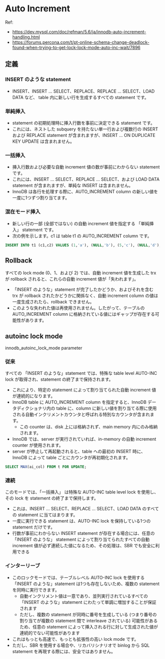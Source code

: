 # Auto Increment
Ref:
* https://dev.mysql.com/doc/refman/5.6/ja/innodb-auto-increment-handling.html
* https://forums.percona.com/t/pt-online-schema-change-deadlock-found-when-trying-to-get-lock-lock-mode-auto-inc-wait/7896

## 定義
### INSERT のような statement
* INSERT、INSERT ... SELECT、REPLACE、REPLACE ... SELECT、LOAD DATA など、 table 内に新しい行を生成するすべての statement です。

### 単純挿入
* statement の初期処理時に挿入行数を事前に決定できる statement です。
* これには、ネストした subquery を持たない単一行および複数行の INSERT および REPLACE statement が含まれますが、INSERT ... ON DUPLICATE KEY UPDATE は含まれません。

### 一括挿入
* 挿入行数および必要な自動 increment 値の数が事前にわからない statement です。
* これには、INSERT ... SELECT、REPLACE ... SELECT、および LOAD DATA statement が含まれますが、単純な INSERT は含まれません。
* InnoDB は各行を処理する際に、AUTO_INCREMENT column の新しい値を一度に1つずつ割り当てます。

### 混在モード挿入
* 新しい行の一部 (全部ではない) の自動 increment 値を指定する 「単純挿入」 statement です。
* 次の例を示します。c1 は table t1 の AUTO_INCREMENT column です。
```sql
INSERT INTO t1 (c1,c2) VALUES (1,'a'), (NULL,'b'), (5,'c'), (NULL,'d');
```

## Rollback
すべての lock mode (0、1、および 2) では、自動 increment 値を生成した trx が rollback されると、これらの自動 increment 値が「失われます」。
* 「INSERT のような」statement が完了したかどうか、およびそれを含む trx が rollback されたかどうかに関係なく、自動 increment column の値は一度生成されたら、rollback できません。
* このような失われた値は再使用されません。したがって、テーブルの AUTO_INCREMENT column に格納されている値にはギャップが存在する可能性があります。

## autoinc lock mode

innodb_autoinc_lock_mode parameter

### 従来
すべての 「INSERT のような」statement では、特殊な table level AUTO-INC lock が取得され、statement の終了まで保持されます。
* これにより、特定の statement によって割り当てられた自動 increment 値が連続的になります。
* InnoDB  table に AUTO_INCREMENT column を指定すると、InnoDB データディクショナリ内の table に、column に新しい値を割り当てる際に使用される自動インクリメントカウンタと呼ばれる特別なカウンタが含まれます。
  * この counter は、disk 上には格納されず、main memory 内にのみ格納されます。
* InnoDB では、server が実行されていれば、in-memory の自動 increment counter が使用されます。
* server が停止して再起動されると、table への最初の INSERT 時に、InnoDB によって table ごとにカウンタが再初期化されます。
```sql
SELECT MAX(ai_col) FROM t FOR UPDATE;
```

### 連続
このモードでは、「一括挿入」 は特殊な AUTO-INC table level lock を使用し、その lock を statement の終了まで保持します。
* これは、INSERT ... SELECT、REPLACE ... SELECT、LOAD DATA のすべての statement に当てはまります。
* 一度に実行できる statement は、AUTO-INC lock を保持している1つの statement だけです。
* 行数が事前にわからない INSERT statement が存在する場合には、任意の 「INSERT のような」 statement によって割り当てられたすべての自動 increment 値が必ず連続した値になるため、その処理は、SBR でも安全に利用できる

### インターリーブ
* このロックモードでは、テーブルレベル AUTO-INC lock を使用する 「INSERT のような」statement は1つも存在しないため、複数の statement を同時に実行できます。
  * 自動インクリメント値は一意であり、並列実行されているすべての 「INSERT のような」statement にわたって単調に増加することが保証されます
  * ただし、複数の statement が同時に番号を生成している (つまり番号の割り当てが複数の statement 間で interleave されている) 可能性があるため、任意の statement によって挿入される行に対して生成された値が連続的でない可能性があります
* これはもっとも高速で、もっとも拡張性の高い lock mode です。
* ただし、SBR を使用する場合や、リカバリシナリオで binlog から SQL statement を再現する際には、安全ではありません。
